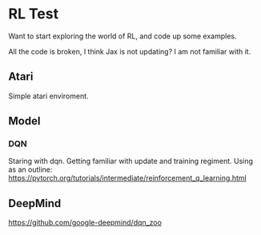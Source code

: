 # RL Test
Want to start exploring the world of RL, and code up some examples.

All the code is broken, I think Jax is not updating? I am not familiar with it.

## Atari
Simple atari enviroment. 

## Model
### DQN
Staring with dqn. Getting familiar with update and training regiment. 
Using as an outline: https://pytorch.org/tutorials/intermediate/reinforcement_q_learning.html 

## DeepMind
https://github.com/google-deepmind/dqn_zoo 

